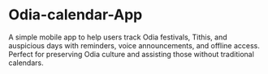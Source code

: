 # Odia-calendar-App
A simple mobile app to help users track Odia festivals, Tithis, and auspicious days with reminders, voice announcements, and offline access. Perfect for preserving Odia culture and assisting those without traditional calendars.
